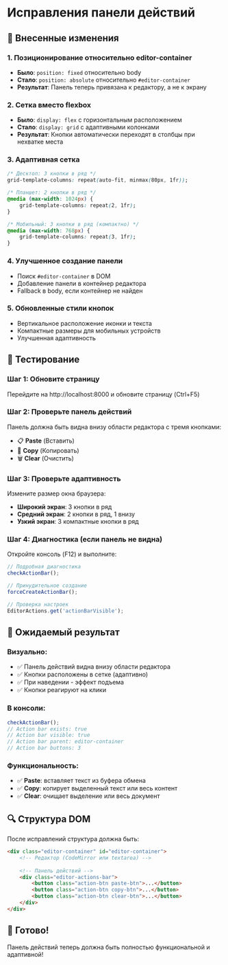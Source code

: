 # Исправления панели действий

## 🔧 Внесенные изменения

### 1. Позиционирование относительно editor-container
- **Было**: `position: fixed` относительно body
- **Стало**: `position: absolute` относительно `#editor-container`
- **Результат**: Панель теперь привязана к редактору, а не к экрану

### 2. Сетка вместо flexbox
- **Было**: `display: flex` с горизонтальным расположением
- **Стало**: `display: grid` с адаптивными колонками
- **Результат**: Кнопки автоматически переходят в столбцы при нехватке места

### 3. Адаптивная сетка
```css
/* Десктоп: 3 кнопки в ряд */
grid-template-columns: repeat(auto-fit, minmax(80px, 1fr));

/* Планшет: 2 кнопки в ряд */
@media (max-width: 1024px) {
    grid-template-columns: repeat(2, 1fr);
}

/* Мобильный: 3 кнопки в ряд (компактно) */
@media (max-width: 768px) {
    grid-template-columns: repeat(3, 1fr);
}
```

### 4. Улучшенное создание панели
- Поиск `#editor-container` в DOM
- Добавление панели в контейнер редактора
- Fallback в body, если контейнер не найден

### 5. Обновленные стили кнопок
- Вертикальное расположение иконки и текста
- Компактные размеры для мобильных устройств
- Улучшенная адаптивность

## 🧪 Тестирование

### Шаг 1: Обновите страницу
Перейдите на http://localhost:8000 и обновите страницу (Ctrl+F5)

### Шаг 2: Проверьте панель действий
Панель должна быть видна внизу области редактора с тремя кнопками:
- 📋 **Paste** (Вставить)
- 📄 **Copy** (Копировать)  
- 🗑️ **Clear** (Очистить)

### Шаг 3: Проверьте адаптивность
Измените размер окна браузера:
- **Широкий экран**: 3 кнопки в ряд
- **Средний экран**: 2 кнопки в ряд, 1 внизу
- **Узкий экран**: 3 компактные кнопки в ряд

### Шаг 4: Диагностика (если панель не видна)
Откройте консоль (F12) и выполните:

```javascript
// Подробная диагностика
checkActionBar();

// Принудительное создание
forceCreateActionBar();

// Проверка настроек
EditorActions.get('actionBarVisible');
```

## 🎯 Ожидаемый результат

### Визуально:
- ✅ Панель действий видна внизу области редактора
- ✅ Кнопки расположены в сетке (адаптивно)
- ✅ При наведении - эффект подъема
- ✅ Кнопки реагируют на клики

### В консоли:
```javascript
checkActionBar();
// Action bar exists: true
// Action bar visible: true
// Action bar parent: editor-container
// Action bar buttons: 3
```

### Функциональность:
- ✅ **Paste**: вставляет текст из буфера обмена
- ✅ **Copy**: копирует выделенный текст или весь контент
- ✅ **Clear**: очищает выделение или весь документ

## 🔍 Структура DOM

После исправлений структура должна быть:
```html
<div class="editor-container" id="editor-container">
    <!-- Редактор (CodeMirror или textarea) -->
    
    <!-- Панель действий -->
    <div class="editor-actions-bar">
        <button class="action-btn paste-btn">...</button>
        <button class="action-btn copy-btn">...</button>
        <button class="action-btn clear-btn">...</button>
    </div>
</div>
```

## 🚀 Готово!

Панель действий теперь должна быть полностью функциональной и адаптивной!
